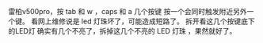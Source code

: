 雷柏v500pro，按 tab 和 w  ，caps 和 a 几个按键 按一个会同时触发附近另外一个键。  看网上维修说是 led 灯珠坏了，可能造成短路了。
拆开看这几个按键底下的LED灯 确实有几个不亮了，拆掉这几个不亮的 LED 灯珠 ，果然就好了。
